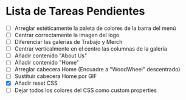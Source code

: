 # Lista de Tareas Pendientes

- [ ] Arreglar estéticamente la paleta de colores de la barra del menú
- [ ] Centrar correctamente la imagen del logo
- [ ] Diferenciar las galerías de Trabajo y Merch
- [ ] Centrar verticalmente en el centro las columnas de la galería
- [ ] Añadir contenido "About Us"
- [ ] Añadir contenido "Home"
- [ ] Arreglar cabecera Home (Encuadre a "WoodWheel" descentrado)
- [ ] Sustituir cabecera Home por GIF
- [x] Añadir reset CSS
- [ ] Dejar todos los colores del CSS como custom properties